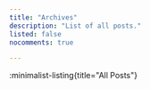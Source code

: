 ```yaml
---
title: "Archives"
description: "List of all posts."
listed: false
nocomments: true

---
```


:minimalist-listing{title="All Posts"}
